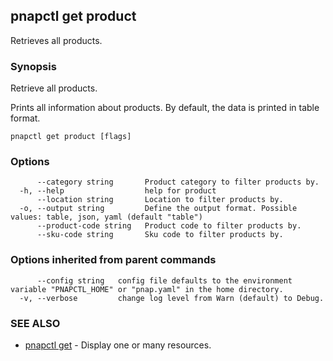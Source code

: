## pnapctl get product

Retrieves all products.

### Synopsis

Retrieve all products.

Prints all information about products.
By default, the data is printed in table format.

```
pnapctl get product [flags]
```

### Options

```
      --category string       Product category to filter products by.
  -h, --help                  help for product
      --location string       Location to filter products by.
  -o, --output string         Define the output format. Possible values: table, json, yaml (default "table")
      --product-code string   Product code to filter products by.
      --sku-code string       Sku code to filter products by.
```

### Options inherited from parent commands

```
      --config string   config file defaults to the environment variable "PNAPCTL_HOME" or "pnap.yaml" in the home directory.
  -v, --verbose         change log level from Warn (default) to Debug.
```

### SEE ALSO

* [pnapctl get](pnapctl_get.md)	 - Display one or many resources.

